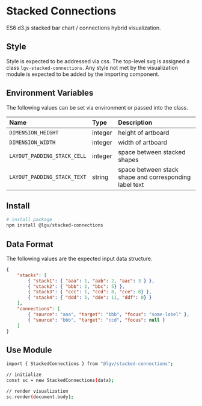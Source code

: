 # Stacked Connections

ES6 d3.js stacked bar chart / connections hybrid visualization.


## Style

Style is expected to be addressed via css. The top-level svg is assigned a class `lgv-stacked-connections`. Any style not met by the visualization module is expected to be added by the importing component.

## Environment Variables

The following values can be set via environment or passed into the class.

| Name | Type | Description |
| :-- | :-- | :-- |
| `DIMENSION_HEIGHT` | integer | height of artboard |
| `DIMENSION_WIDTH` | integer | width of artboard |
| `LAYOUT_PADDING_STACK_CELL` | integer | space between stacked shapes |
| `LAYOUT_PADDING_STACK_TEXT` | string | space between stack shape and corresponding label text |

## Install

```bash
# install package
npm install @lgv/stacked-connections
```

## Data Format

The following values are the expected input data structure.

```json
{
    "stacks": [
        { "stack1": { "aaa": 1, "aab": 2, "aac": 3 } },
        { "stack2": { "bbb": 2, "bbc": 5} },
        { "stack3": { "ccc": 1, "ccd": 8, "cce": 8} },
        { "stack4": { "ddd": 5, "dde": 11, "ddf": 0} }
    ],
    "connections": [
        { "source": "aaa", "target": "bbb", "focus": "some-label" },
        { "source": "bbb", "target": "ccd", "focus": null }
    ]
}
```

## Use Module

```bash
import { StackedConnections } from "@lgv/stacked-connections";

// initialize
const sc = new StackedConnections(data);

// render visualization
sc.render(document.body);
```
